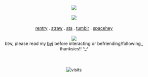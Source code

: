 <div align=center><img src="https://noneofurbuisnessgrraaaa.carrd.co/assets/images/gallery01/8ce79e70.gif?v=07360a13"/>
<br></br>
<div align=center><img src="https://noneofurbuisnessgrraaaa.carrd.co/assets/images/gallery01/0fb94317.jpg?v=0826bf24"/> 
<br></br>
<a href="https://rentry.co/magentaneon" rel="nofollow">rentry</a> . 
<a href="https://missingt3xture.straw.page" rel="nofollow">straw</a> . 
<a href="https://magentaneon.atabook.org/" rel="nofollow">ata</a> . 
<a href="https://www.tumblr.com/blog/missingt3xture" rel="nofollow">tumblr</a> . 
<a href="https://spacehey.com/magenta_neon" rel="nofollow">spacehey</a>
<br></br>

<div align=center><img src="https://noneofurbuisnessgrraaaa.carrd.co/assets/images/gallery01/d88d90ce.png?v=07360a13"/>
<div align=center> btw, please read my  
<a href="https://rentry.co/magsbyi_heh" rel="nofollow">byi</a> before interacting or befriending/following,, thanksies!! ^_^
<br></br>
<br></br>
<img src="https://visit-counter.vercel.app/counter.png?page=https%3A%2F%2Fgithub.com%2Fmagentaneon&s=30&c=e911ee&bg=240024&no=4&ff=digi&tb=total+gays%3A+&ta=" alt="visits">
